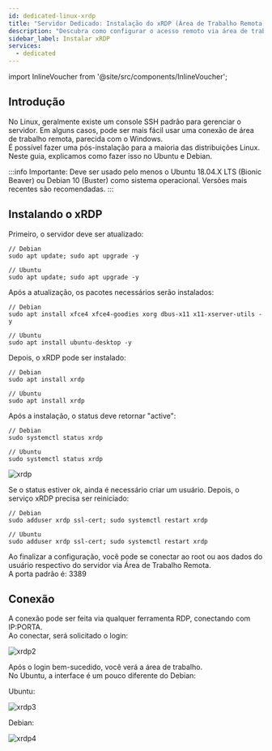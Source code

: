 ```yaml
---
id: dedicated-linux-xrdp
title: "Servidor Dedicado: Instalação do xRDP (Área de Trabalho Remota)"
description: "Descubra como configurar o acesso remoto via área de trabalho em servidores Ubuntu e Debian para facilitar o gerenciamento e controle → Saiba mais agora"
sidebar_label: Instalar xRDP
services:
  - dedicated
---
```


import InlineVoucher from '@site/src/components/InlineVoucher';

## Introdução

No Linux, geralmente existe um console SSH padrão para gerenciar o servidor. Em alguns casos, pode ser mais fácil usar uma conexão de área de trabalho remota, parecida com o Windows.  
É possível fazer uma pós-instalação para a maioria das distribuições Linux. Neste guia, explicamos como fazer isso no Ubuntu e Debian.

:::info
Importante: Deve ser usado pelo menos o Ubuntu 18.04.X LTS (Bionic Beaver) ou Debian 10 (Buster) como sistema operacional. Versões mais recentes são recomendadas.
:::

<InlineVoucher />

## Instalando o xRDP

Primeiro, o servidor deve ser atualizado: 
```
// Debian
sudo apt update; sudo apt upgrade -y

// Ubuntu
sudo apt update; sudo apt upgrade -y
```

Após a atualização, os pacotes necessários serão instalados: 
```
// Debian
sudo apt install xfce4 xfce4-goodies xorg dbus-x11 x11-xserver-utils -y

// Ubuntu
sudo apt install ubuntu-desktop -y
```

Depois, o xRDP pode ser instalado: 
```
// Debian
sudo apt install xrdp

// Ubuntu
sudo apt install xrdp
```

Após a instalação, o status deve retornar "active": 
```
// Debian
sudo systemctl status xrdp

// Ubuntu
sudo systemctl status xrdp
```
![xrdp](https://screensaver01.zap-hosting.com/index.php/s/wdKep3W6GHWekp3/preview)

Se o status estiver ok, ainda é necessário criar um usuário. Depois, o serviço xRDP precisa ser reiniciado: 
```
// Debian
sudo adduser xrdp ssl-cert; sudo systemctl restart xrdp

// Ubuntu
sudo adduser xrdp ssl-cert; sudo systemctl restart xrdp
```

Ao finalizar a configuração, você pode se conectar ao root ou aos dados do usuário respectivo do servidor via Área de Trabalho Remota.  
A porta padrão é: 3389

## Conexão

A conexão pode ser feita via qualquer ferramenta RDP, conectando com IP:PORTA.  
Ao conectar, será solicitado o login: 

![xrdp2](https://screensaver01.zap-hosting.com/index.php/s/btRPMG73cT6ysyL/preview)

Após o login bem-sucedido, você verá a área de trabalho.  
No Ubuntu, a interface é um pouco diferente do Debian:

Ubuntu: 

![xrdp3](https://screensaver01.zap-hosting.com/index.php/s/Co6TgmH3yoad6HP/preview)

Debian: 

![xrdp4](https://screensaver01.zap-hosting.com/index.php/s/riHNCEEyKcoLHDy/preview)

<InlineVoucher />